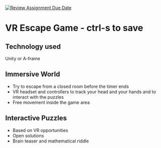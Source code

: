 [![Review Assignment Due Date](https://classroom.github.com/assets/deadline-readme-button-22041afd0340ce965d47ae6ef1cefeee28c7c493a6346c4f15d667ab976d596c.svg)](https://classroom.github.com/a/ee6IgDep)

# VR Escape Game - ctrl-s to save

## Technology used

Unity or A-frame

## Immersive World

- Try to escape from a closed room before the timer ends
- VR headset and controllers to track your head and your hands and to interact with the puzzles
- Free movement inside the game area

## Interactive Puzzles

- Based on VR opportunities
- Open solutions
- Brain teaser and mathematical riddle
